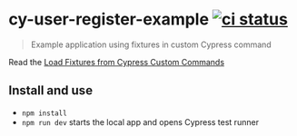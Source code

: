 # cy-user-register-example [![ci status][ci image]][ci url]
> Example application using fixtures in custom Cypress command

Read the [Load Fixtures from Cypress Custom Commands](https://glebbahmutov.com/blog/fixtures-in-custom-commands/)

## Install and use

- `npm install`
- `npm run dev` starts the local app and opens Cypress test runner

[ci image]: https://github.com/bahmutov/cy-user-register-example/workflows/ci/badge.svg?branch=main
[ci url]: https://github.com/bahmutov/cy-user-register-example/actions
